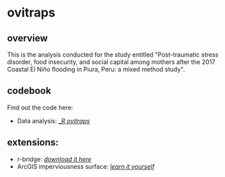 # ovitraps
## overview
This is the analysis conducted for the study entitled "Post-traumatic stress disorder, food insecurity, and social capital among mothers after the 2017 Coastal El Niño flooding in Piura, Peru: a mixed method study".

## codebook
Find out the code here:
- Data analysis: [__R ovitraps_](https://github.com/culquichicon/ovitraps/blob/master/_R%20ovitraps.Rproj)

## extensions: 
- r-bridge: [_download it here_](https://github.com/R-ArcGIS/r-bridge)
- ArcGIS imperviousness surface: [_learn it yourself_](https://learn.arcgis.com/en/projects/calculate-impervious-surfaces-from-spectral-imagery/)
